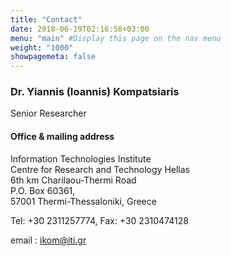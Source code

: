 ```yaml
---
title: "Contact"
date: 2018-06-19T02:16:58+03:00
menu: "main" #Display this page on the nav menu
weight: "1000" 
showpagemeta: false
---
```

### Dr. Yiannis (Ioannis) Kompatsiaris

Senior Researcher

#### Office & mailing address

Information Technologies Institute  
Centre for Research and Technology Hellas  
6th km Charilaou-Thermi Road  
P.O. Box 60361,  
57001 Thermi-Thessaloniki, Greece

Tel: +30 2311257774,
Fax: +30 2310474128

email : ikom@iti.gr
